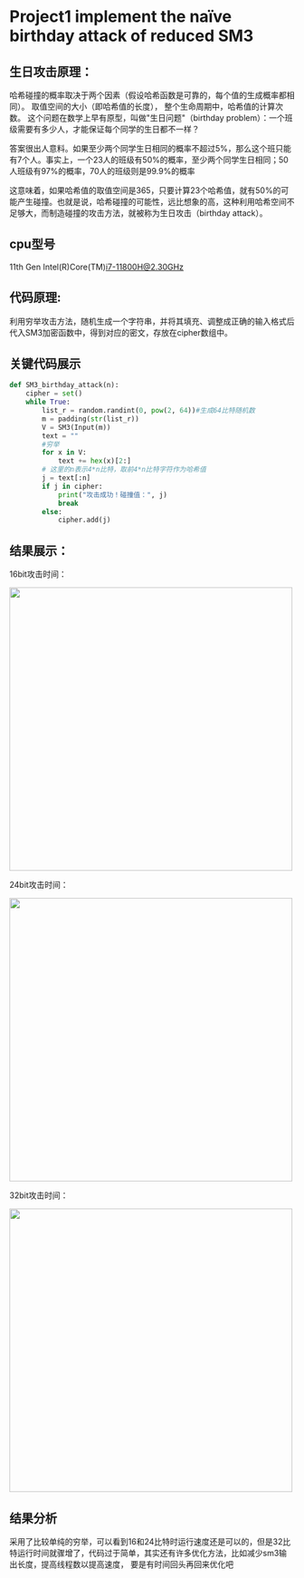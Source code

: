 # Project1 implement the naïve birthday attack of reduced SM3
## 生日攻击原理：

哈希碰撞的概率取决于两个因素（假设哈希函数是可靠的，每个值的生成概率都相同）。
取值空间的大小（即哈希值的长度），
整个生命周期中，哈希值的计算次数。
这个问题在数学上早有原型，叫做"生日问题"（birthday problem）：一个班级需要有多少人，才能保证每个同学的生日都不一样？

答案很出人意料。如果至少两个同学生日相同的概率不超过5%，那么这个班只能有7个人。事实上，一个23人的班级有50%的概率，至少两个同学生日相同；50人班级有97%的概率，70人的班级则是99.9%的概率

这意味着，如果哈希值的取值空间是365，只要计算23个哈希值，就有50%的可能产生碰撞。也就是说，哈希碰撞的可能性，远比想象的高，这种利用哈希空间不足够大，而制造碰撞的攻击方法，就被称为生日攻击（birthday attack）。


## cpu型号
11th Gen Intel(R)Core(TM)i7-11800H@2.30GHz

## 代码原理:

利用穷举攻击方法，随机生成一个字符串，并将其填充、调整成正确的输入格式后代入SM3加密函数中，得到对应的密文，存放在cipher数组中。

## 关键代码展示

```python
def SM3_birthday_attack(n):
    cipher = set()
    while True:
        list_r = random.randint(0, pow(2, 64))#生成64比特随机数
        m = padding(str(list_r))
        V = SM3(Input(m))
        text = ""
        #穷举
        for x in V:
            text += hex(x)[2:]
        # 这里的n表示4*n比特，取前4*n比特字符作为哈希值
        j = text[:n]
        if j in cipher:
            print("攻击成功！碰撞值：", j)
            break
        else:
            cipher.add(j)
```
## 结果展示：

16bit攻击时间：

<img src="https://github.com/1-14/Project1/blob/main/1.png" width="500px">

24bit攻击时间：

<img src="https://github.com/1-14/Project1/blob/main/2.png" width="500px">

32bit攻击时间：

<img src="https://github.com/1-14/Project1/blob/main/3.png" width="500px">


## 结果分析

采用了比较单纯的穷举，可以看到16和24比特时运行速度还是可以的，但是32比特运行时间就骤增了，代码过于简单，其实还有许多优化方法，比如减少sm3输出长度，提高线程数以提高速度，
要是有时间回头再回来优化吧







